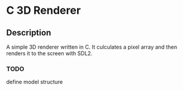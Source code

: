 # C 3D Renderer

## Description

A simple 3D renderer written in C. It culculates a pixel array and then renders it to the screen with SDL2.

### TODO
define model structure